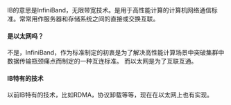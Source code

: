 IB的意思是InfiniBand，无限带宽技术。是用于高性能计算的计算机网络通信标准。常常用作服务器和存储系统之间的直接或交换互联。

#### 是以太网吗？
不是，InfiniBand，作为标准制定的初衷是为了解决高性能计算场景中突破集群中数据传输瓶颈痛点而制定的一种互连标准。
而以太网是为了互联互通。

#### IB特有的技术
以前IB特有的技术，比如RDMA，协议卸载等等，现在在以太网上也有实现。
